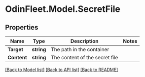 # OdinFleet.Model.SecretFile

## Properties

Name | Type | Description | Notes
------------ | ------------- | ------------- | -------------
**Target** | **string** | The path in the container | 
**Content** | **string** | The content of the secret file | 

[[Back to Model list]](../README.md#documentation-for-models) [[Back to API list]](../README.md#documentation-for-api-endpoints) [[Back to README]](../README.md)

